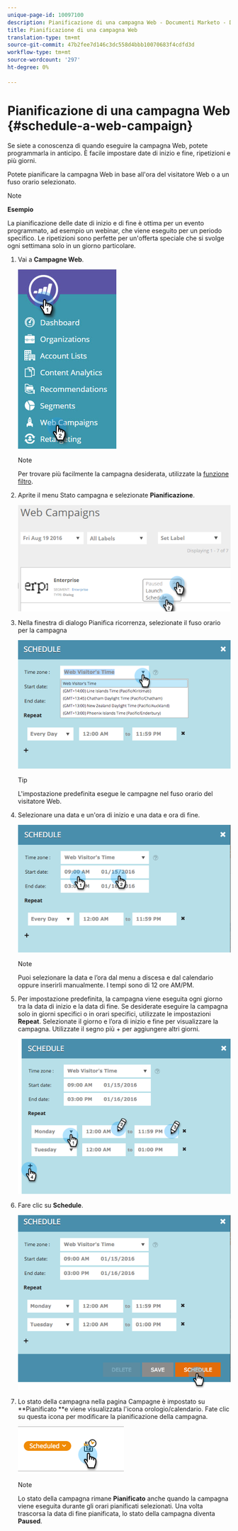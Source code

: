 ```yaml
---
unique-page-id: 10097100
description: Pianificazione di una campagna Web - Documenti Marketo - Documentazione del prodotto
title: Pianificazione di una campagna Web
translation-type: tm+mt
source-git-commit: 47b2fee7d146c3dc558d4bbb10070683f4cdfd3d
workflow-type: tm+mt
source-wordcount: '297'
ht-degree: 0%

---
```



# Pianificazione di una campagna Web {#schedule-a-web-campaign}

Se siete a conoscenza di quando eseguire la campagna Web, potete programmarla in anticipo. È facile impostare date di inizio e fine, ripetizioni e più giorni.

Potete pianificare la campagna Web in base all&#39;ora del visitatore Web o a un fuso orario selezionato.

>[!NOTE]
>
>**Esempio**
>
>La pianificazione delle date di inizio e di fine è ottima per un evento programmato, ad esempio un webinar, che viene eseguito per un periodo specifico. Le ripetizioni sono perfette per un&#39;offerta speciale che si svolge ogni settimana solo in un giorno particolare.

1. Vai a **Campagne Web**.

   ![](assets/image2016-8-18-16-3a38-3a47.png)

   >[!NOTE]
   >
   >Per trovare più facilmente la campagna desiderata, utilizzate la [funzione filtro](filter-web-campaigns.md).

1. Aprite il menu Stato campagna e selezionate **Pianificazione**.

   ![](assets/image2016-8-18-16-3a41-3a45.png)

1. Nella finestra di dialogo Pianifica ricorrenza, selezionate il fuso orario per la campagna

   ![](assets/image2016-1-14-8-3a14-3a20.png)

   >[!TIP]
   >
   >L&#39;impostazione predefinita esegue le campagne nel fuso orario del visitatore Web.

1. Selezionare una data e un&#39;ora di inizio e una data e ora di fine.

   ![](assets/image2016-1-14-8-3a16-3a12.png)

   >[!NOTE]
   >
   >Puoi selezionare la data e l’ora dal menu a discesa e dal calendario oppure inserirli manualmente. I tempi sono di 12 ore AM/PM.

1. Per impostazione predefinita, la campagna viene eseguita ogni giorno tra la data di inizio e la data di fine. Se desiderate eseguire la campagna solo in giorni specifici o in orari specifici, utilizzate le impostazioni **Repeat**. Selezionate il giorno e l’ora di inizio e fine per visualizzare la campagna. Utilizzate il segno più + per aggiungere altri giorni.

   ![](assets/image2016-1-14-8-3a19-3a37.png)

1. Fare clic su **Schedule**.

   ![](assets/image2016-1-14-8-3a27-3a55.png)

1. Lo stato della campagna nella pagina Campagne è impostato su **Pianificato **e viene visualizzata l&#39;icona orologio/calendario. Fate clic su questa icona per modificare la pianificazione della campagna.

   ![](assets/image2016-1-14-8-3a27-3a32.png)

   >[!NOTE]
   >
   >Lo stato della campagna rimane **Pianificato** anche quando la campagna viene eseguita durante gli orari pianificati selezionati. Una volta trascorsa la data di fine pianificata, lo stato della campagna diventa **Paused**.

